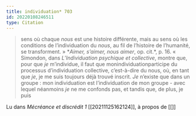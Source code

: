 ```yaml
---
title: individuation* 703
id: 20220108246511
type: Citation
---
```


> sens où chaque *nous* est une histoire différente, mais au sens où les conditions de l’individuation du *nous*, au fil de l’histoire de l’humanité, se transforment. » **Aimer, s’aimer, nous aimer*, op. cit.*, p. 16. « Simondon, dans *L’Individuation psychique et collective*, montre que, pour que *je* m’individue, il faut que monindividuationparticipe du processus d’individuation collective, c’est-à-dire du nous, où, en tant que *je*, je me suis toujours déjà trouvé inscrit. *Je* n’existe que dans un groupe : mon individuation est l’individuation de mon groupe - avec lequel néanmoins *je* ne me confonds pas, et tandis que, de plus, je puis

Lu dans *Mécréance et discrédit 1* [[20211125162124]], à propos de [[]]